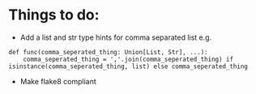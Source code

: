 # Things to do:
*  Add a list and str type hints for comma separated list e.g.
```
def func(comma_seperated_thing: Union[List, Str], ...):
    comma_seperated_thing = ','.join(comma_seperated_thing) if isinstance(comma_seperated_thing, list) else comma_seperated_thing
```
* Make flake8 compliant
